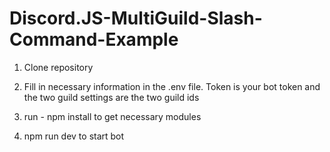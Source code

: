 # Discord.JS-MultiGuild-Slash-Command-Example

1. Clone repository

2. Fill in necessary information in the .env file. Token is your bot token and the two guild settings are the two guild ids

3. run - npm install to get necessary modules

4. npm run dev to start bot
